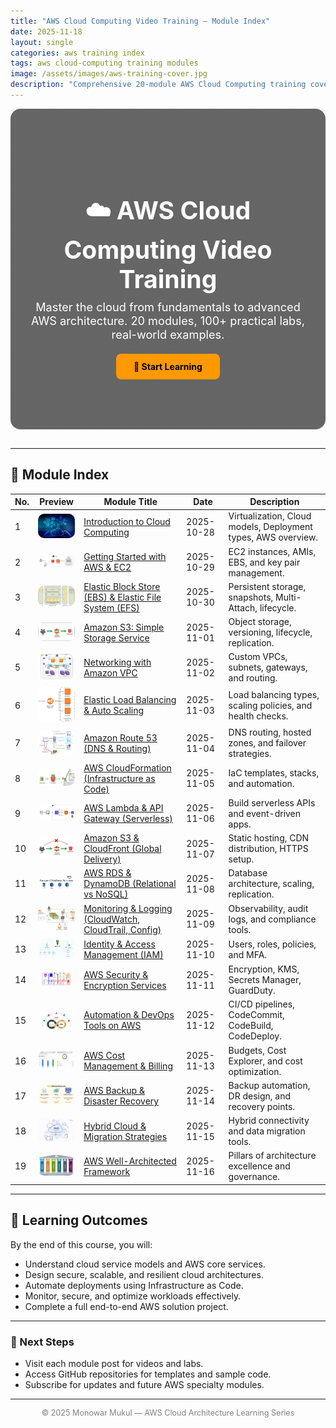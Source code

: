 ```yaml
---
title: "AWS Cloud Computing Video Training – Module Index"
date: 2025-11-18
layout: single
categories: aws training index
tags: aws cloud-computing training modules
image: /assets/images/aws-training-cover.jpg
description: "Comprehensive 20-module AWS Cloud Computing training covering infrastructure, networking, security, and automation."
---
```


<!-- 🎯 HERO BANNER -->
<div style="background: linear-gradient(rgba(0,0,0,0.6), rgba(0,0,0,0.6)), url('/assets/images/aws-training-cover.jpg') center/cover no-repeat; color:white; padding:80px 30px; text-align:center; border-radius:16px; margin-bottom:30px;">
  <h1 style="font-size:2.8em; margin-bottom:10px;">☁️ AWS Cloud Computing Video Training</h1>
  <p style="font-size:1.3em; max-width:800px; margin:0 auto;">
    Master the cloud from fundamentals to advanced AWS architecture.  
    20 modules, 100+ practical labs, real-world examples.
  </p>
  <a href="#module-index" style="display:inline-block; margin-top:20px; padding:12px 28px; background:#ff9900; color:#000; font-weight:bold; border-radius:8px; text-decoration:none;">
    🚀 Start Learning
  </a>
</div>

---

## <a id="module-index"></a>📘 Module Index

| No. | Preview | Module Title | Date | Description |
|-----|----------|---------------|------|--------------|
| 1 | <img src="/assets/images/cc.jpg" width="80" style="border-radius:10px;"> | [Introduction to Cloud Computing](/_posts/2025-10-28-module1-introduction-to-cloud-computing.md) | 2025-10-28 | Virtualization, Cloud models, Deployment types, AWS overview. |
| 2 | <img src="/assets/images/ec2.jpg" width="80" style="border-radius:10px;"> | [Getting Started with AWS & EC2](/_posts/2025-10-29-module2-getting-started-with-aws-and-ec2.md) | 2025-10-29 | EC2 instances, AMIs, EBS, and key pair management. |
| 3 | <img src="/assets/images/ebs.jpg" width="80" style="border-radius:10px;"> | [Elastic Block Store (EBS) & Elastic File System (EFS)](/_posts/2025-10-30-module3-elastic-block-store-ebs-and-elastic-file-system-efs.md) | 2025-10-30 | Persistent storage, snapshots, Multi-Attach, lifecycle. |
| 4 | <img src="/assets/images/s3.jpg" width="80" style="border-radius:10px;"> | [Amazon S3: Simple Storage Service](/_posts/2025-11-01-module4-amazon-s3-simple-storage-service.md) | 2025-11-01 | Object storage, versioning, lifecycle, replication. |
| 5 | <img src="/assets/images/vpc.jpg" width="80" style="border-radius:10px;"> | [Networking with Amazon VPC](/_posts/2025-11-02-module5-networking-with-amazon-vpc.md) | 2025-11-02 | Custom VPCs, subnets, gateways, and routing. |
| 6 | <img src="/assets/images/elb.jpg" width="80" style="border-radius:10px;"> | [Elastic Load Balancing & Auto Scaling](/_posts/2025-11-03-module6-elastic-load-balancing-and-auto-scaling.md) | 2025-11-03 | Load balancing types, scaling policies, and health checks. |
| 7 | <img src="/assets/images/route53.jpg" width="80" style="border-radius:10px;"> | [Amazon Route 53 (DNS & Routing)](/_posts/2025-11-04-module7-amazon-route53-dns-and-traffic-routing.md) | 2025-11-04 | DNS routing, hosted zones, and failover strategies. |
| 8 | <img src="/assets/images/cloudformation.jpg" width="80" style="border-radius:10px;"> | [AWS CloudFormation (Infrastructure as Code)](/_posts/2025-11-05-module8-aws-cloudformation-infrastructure-as-code.md) | 2025-11-05 | IaC templates, stacks, and automation. |
| 9 | <img src="/assets/images/lambda.jpg" width="80" style="border-radius:10px;"> | [AWS Lambda & API Gateway (Serverless)](/_posts/2025-11-06-module9-aws-lambda-and-api-gateway-serverless-architecture.md) | 2025-11-06 | Build serverless APIs and event-driven apps. |
| 10 | <img src="/assets/images/cloudfront.jpg" width="80" style="border-radius:10px;"> | [Amazon S3 & CloudFront (Global Delivery)](/_posts/2025-11-07-module10-amazon-s3-and-cloudfront-global-content-delivery.md) | 2025-11-07 | Static hosting, CDN distribution, HTTPS setup. |
| 11 | <img src="/assets/images/rds.jpg" width="80" style="border-radius:10px;"> | [AWS RDS & DynamoDB (Relational vs NoSQL)](/_posts/2025-11-08-module11-aws-rds-and-dynamodb-relational-vs-nosql.md) | 2025-11-08 | Database architecture, scaling, replication. |
| 12 | <img src="/assets/images/cloudwatch.jpg" width="80" style="border-radius:10px;"> | [Monitoring & Logging (CloudWatch, CloudTrail, Config)](/_posts/2025-11-09-module12-aws-monitoring-and-logging-cloudwatch-cloudtrail-config.md) | 2025-11-09 | Observability, audit logs, and compliance tools. |
| 13 | <img src="/assets/images/iam.jpg" width="80" style="border-radius:10px;"> | [Identity & Access Management (IAM)](/_posts/2025-11-10-module13-identity-and-access-management-iam.md) | 2025-11-10 | Users, roles, policies, and MFA. |
| 14 | <img src="/assets/images/security.jpg" width="80" style="border-radius:10px;"> | [AWS Security & Encryption Services](/_posts/2025-11-11-module14-aws-security-and-encryption-services.md) | 2025-11-11 | Encryption, KMS, Secrets Manager, GuardDuty. |
| 15 | <img src="/assets/images/devops.jpg" width="80" style="border-radius:10px;"> | [Automation & DevOps Tools on AWS](/_posts/2025-11-12-module15-automation-and-devops-tools-on-aws.md) | 2025-11-12 | CI/CD pipelines, CodeCommit, CodeBuild, CodeDeploy. |
| 16 | <img src="/assets/images/cost.jpg" width="80" style="border-radius:10px;"> | [AWS Cost Management & Billing](/_posts/2025-11-13-module16-aws-cost-management-and-billing.md) | 2025-11-13 | Budgets, Cost Explorer, and cost optimization. |
| 17 | <img src="/assets/images/backup.jpg" width="80" style="border-radius:10px;"> | [AWS Backup & Disaster Recovery](/_posts/2025-11-14-module17-aws-backup-and-disaster-recovery.md) | 2025-11-14 | Backup automation, DR design, and recovery points. |
| 18 | <img src="/assets/images/migration.jpg" width="80" style="border-radius:10px;"> | [Hybrid Cloud & Migration Strategies](/_posts/2025-11-15-module18-hybrid-cloud-and-migration-strategies.md) | 2025-11-15 | Hybrid connectivity and data migration tools. |
| 19 | <img src="/assets/images/well-architected.jpg" width="80" style="border-radius:10px;"> | [AWS Well-Architected Framework](/_posts/2025-11-16-module19-aws-well-architected-framework.md) | 2025-11-16 | Pillars of architecture excellence and governance. |


---

## 🎯 Learning Outcomes
By the end of this course, you will:
- Understand cloud service models and AWS core services.  
- Design secure, scalable, and resilient cloud architectures.  
- Automate deployments using Infrastructure as Code.  
- Monitor, secure, and optimize workloads effectively.  
- Complete a full end-to-end AWS solution project.

---

### 🧭 Next Steps
- Visit each module post for videos and labs.  
- Access GitHub repositories for templates and sample code.  
- Subscribe for updates and future AWS specialty modules.

---

<p align="center" style="font-size:0.9em; color:gray;">
© 2025 Monowar Mukul — AWS Cloud Architecture Learning Series
</p>
